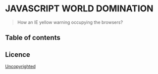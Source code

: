 # JAVASCRIPT WORLD DOMINATION

> How an IE yellow warning occupying the browsers?

## Table of contents

## Licence

[Uncopyrighted](http://zenhabits.net/uncopyright/)
